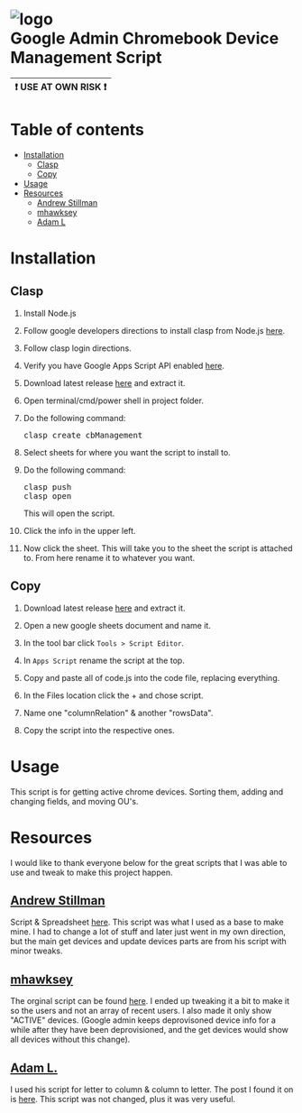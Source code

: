 # ![logo](https://www.gstatic.com/images/branding/product/2x/apps_script_48dp.png)<br> Google Admin Chromebook  Device Management Script

<link href="https://fonts.googleapis.com/icon?family=Material+Icons"
      rel="stylesheet">
<link href="https://fonts.googleapis.com/icon?family=Material+Icons"
      rel="stylesheet">

<!-- 
https://wordpress.com/support/markdown-quick-reference/

https://marketplace.visualstudio.com/items?itemName=bierner.markdown-preview-github-styles

https://gist.github.com/rxaviers/7360908

https://stackoverflow.com/questions/58737436/how-to-create-a-good-looking-notification-or-warning-box-in-github-flavoured-mar -->

| :exclamation: USE AT OWN RISK :exclamation: |
|---------------------------------------------|


Table of contents
=================

<!--ts-->
   * [Installation](#installation)
      * [Clasp](#clasp)
      * [Copy](#copy)
   * [Usage](#usage)
   * [Resources](#resources)
     * [Andrew Stillman](#andrew-stillman)
     * [mhawksey](#mhawksey)
     * [Adam L](#adam-l)
<!--te-->

Installation
============

Clasp
-----

1. Install Node.js

2. Follow google developers directions to install clasp from Node.js [here](https://developers.google.com/apps-script/guides/clasp#requirements).

3. Follow clasp login directions.

4. Verify you have Google Apps Script API enabled [here](https://script.google.com/home/usersettings).

5. Download latest release [here](https://github.com/myxxmikeyxx/Google-Chromebook-Admin-Script/releases/latest) and extract it.

6. Open terminal/cmd/power shell in project folder.

7. Do the following command: 
   <pre>
   clasp create cbManagement
   </pre>

8. Select sheets for where you want the script to install to.

9. Do the following command: 
   <pre>
   clasp push
   clasp open
   </pre> This will open the script.

10. Click the <span class="material-icons">info</span> in the upper left. 

11. Now click the sheet. This will take you to the sheet the script is attached to. From here rename it to whatever you want.


Copy
----
1. Download latest release [here](https://github.com/myxxmikeyxx/Google-Chromebook-Admin-Script/releases/latest) and extract it.

2. Open a new google sheets document and name it.

3. In the tool bar click ```Tools > Script Editor```.

4. In ```Apps Script``` rename the script at the top.

5. Copy and paste all of code.js into the code file, replacing everything.
6. In the Files location click the + and chose script.
7. Name one "columnRelation" & another "rowsData".
8. Copy the script into the respective ones.

Usage
=====

This script is for getting active chrome devices. Sorting them, adding and changing fields, and moving OU's. 


Resources
=========
I would like to thank everyone below for the great scripts that I was able to use and tweak to make this project happen.

[Andrew Stillman](https://www.linkedin.com/in/astillman)
---------------
Script & Spreadsheet [here](http://chromebookedu.blogspot.com/2014/02/a-new-script-for-chromebook-admins-via.html).
This script was what I used as a base to make mine. I had to change a lot of stuff and later just went in my own direction, but the main get devices and update devices parts are from his script with minor tweaks.

[mhawksey](https://github.com/mhawksey)
----------
The orginal script can be found [here](https://gist.github.com/mhawksey/51a1501493787bc5b7f1). I ended up tweaking it a bit to make it so the users and not an array of recent users. I also made it only show "ACTIVE" devices. (Google admin keeps deprovisoned device info for a while after they have been deprovisioned, and the get devices would show all devices without this change).

[Adam L.](https://stackoverflow.com/users/1373663/adaml)
-------
I used his script for letter to column & column to letter. The post I found it on is [here](https://stackoverflow.com/questions/21229180/convert-column-index-into-corresponding-column-letter). This script was not changed, plus it was very useful.